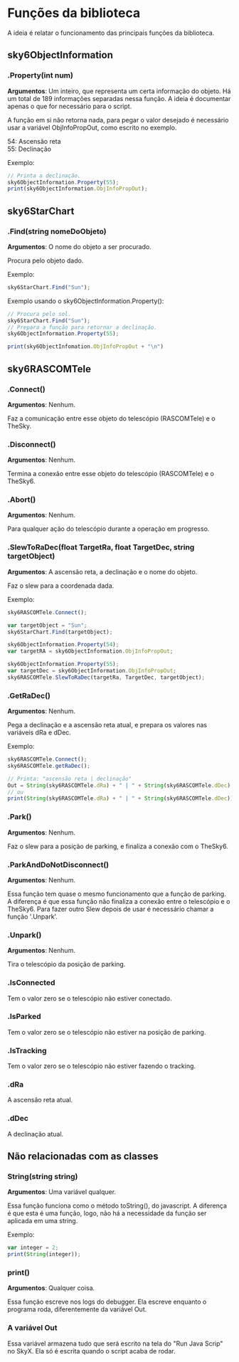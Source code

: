 # Funções da biblioteca

A ideia é relatar o funcionamento das principais funções da biblioteca.

## sky6ObjectInformation

### .Property(int num)

**Argumentos**: Um inteiro, que representa um certa informação do objeto. Há um total de 189 informações separadas nessa função. A ideia é documentar apenas o que for necessário para o script.

A função em si não retorna nada, para pegar o valor desejado é necessário usar a variável ObjInfoPropOut, como escrito no exemplo.

54: Ascensão reta\
55: Declinação

Exemplo:

```javascript
// Printa a declinação.
sky6ObjectInformation.Property(55);
print(sky6ObjectInformation.ObjInfoPropOut);
```

## sky6StarChart

### .Find(string nomeDoObjeto)

**Argumentos**: O nome do objeto a ser procurado.

Procura pelo objeto dado.

Exemplo:

```javascript
sky6StarChart.Find("Sun");
```

Exemplo usando o sky6ObjectInformation.Property():

```javascript
// Procura pelo sol.
sky6StarChart.Find("Sun");
// Prepara a função para retornar a declinação.
sky6ObjectInformation.Property(55);

print(sky6ObjectInfomation.ObjInfoPropOut + "\n")
```

## sky6RASCOMTele

### .Connect()

**Argumentos**: Nenhum.

Faz a comunicação entre esse objeto do telescópio (RASCOMTele) e o TheSky.

### .Disconnect()

**Argumentos**: Nenhum.

Termina a conexão entre esse objeto do telescópio (RASCOMTele) e o TheSky6.

### .Abort()

**Argumentos**: Nenhum.

Para qualquer ação do telescópio durante a operação em progresso.

### .SlewToRaDec(float TargetRa, float TargetDec, string targetObject)

**Argumentos**: A ascensão reta, a declinação e o nome do objeto.

Faz o slew para a coordenada dada.

Exemplo:

```javascript
sky6RASCOMTele.Connect();

var targetObject = "Sun";
sky6StarChart.Find(targetObject);

sky6ObjectInformation.Property(54);
var targetRA = sky6ObjectInformation.ObjInfoPropOut;

sky6ObjectInformation.Property(55);
var targetDec = sky6ObjectInformation.ObjInfoPropOut;
sky6RASCOMTele.SlewToRaDec(targetRa, TargetDec, targetObject);
```

### .GetRaDec()

**Argumentos**: Nenhum.

Pega a declinação e a ascensão reta atual, e prepara os valores nas variáveis dRa e dDec.

Exemplo:

```javascript
sky6RASCOMTele.Connect();
sky6RASCOMTele.getRaDec();

// Printa: "ascensão reta | declinação"
Out = String(sky6RASCOMTele.dRa) + " | " + String(sky6RASCOMTele.dDec);
// ou
print(String(sky6RASCOMTele.dRa) + " | " + String(sky6RASCOMTele.dDec));
```

### .Park()

**Argumentos**: Nenhum.

Faz o slew para a posição de parking, e finaliza a conexão com o TheSky6.

### .ParkAndDoNotDisconnect()

**Argumentos**: Nenhum.

Essa função tem quase o mesmo funcionamento que a função de parking. A diferença é que essa função não finaliza a conexão entre o telescópio e o TheSky6.
Para fazer outro Slew depois de usar é necessário chamar a função '.Unpark'.

### .Unpark()

**Argumentos**: Nenhum.

Tira o telescópio da posição de parking.

### .IsConnected

Tem o valor zero se o telescópio não estiver conectado.

### .IsParked

Tem o valor zero se o telescópio não estiver na posição de parking.

### .IsTracking

Tem o valor zero se o telescópio não estiver fazendo o tracking.

### .dRa

A ascensão reta atual.

### .dDec

A declinação atual.

## Não relacionadas com as classes

### String(string string)

**Argumentos**: Uma variável qualquer.

Essa função funciona como o método toString(), do javascript. A diferença é que esta é uma função, logo, não há a necessidade da função ser aplicada em uma string.

Exemplo:

```javascript
var integer = 2;
print(String(integer));
```

### print()

**Argumentos**: Qualquer coisa.

Essa função escreve nos logs do debugger. Ela escreve enquanto o programa roda, diferentemente da variável Out.

### A variável Out

Essa variável armazena tudo que será escrito na tela do "Run Java Scrip" no SkyX. Ela só é escrita quando o script acaba de rodar.
